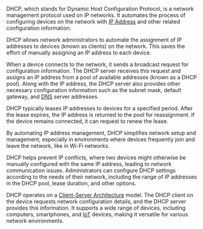 DHCP, which stands for Dynamic Host Configuration Protocol, is a network management protocol used on IP networks. It automates the process of configuring devices on the network with [IP Address](ip.md) and other related configuration information.

DHCP allows network administrators to automate the assignment of IP addresses to devices (known as clients) on the network. This saves the effort of manually assigning an IP address to each device.

When a device connects to the network, it sends a broadcast request for configuration information. The DHCP server receives this request and assigns an IP address from a pool of available addresses (known as a DHCP pool). Along with the IP address, the DHCP server also provides other necessary configuration information such as the subnet mask, default gateway, and [DNS](dns.md) server addresses.

DHCP typically leases IP addresses to devices for a specified period. After the lease expires, the IP address is returned to the pool for reassignment. If the device remains connected, it can request to renew the lease.

By automating IP address management, DHCP simplifies network setup and management, especially in environments where devices frequently join and leave the network, like in Wi-Fi networks.

DHCP helps prevent IP conflicts, where two devices might otherwise be manually configured with the same IP address, leading to network communication issues. Administrators can configure DHCP settings according to the needs of their network, including the range of IP addresses in the DHCP pool, lease duration, and other options.

DHCP operates on a [Client-Server Architecture]() model. The DHCP client on the device requests network configuration details, and the DHCP server provides this information. It supports a wide range of devices, including computers, smartphones, and [IoT]() devices, making it versatile for various network environments.


 